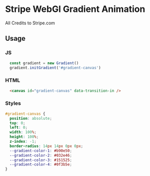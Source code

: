 # Stripe WebGl Gradient Animation

All Credits to Stripe.com

## Usage

### JS

```js
  const gradient = new Gradient()
  gradient.initGradient('#gradient-canvas')
```

### HTML

```html
  <canvas id="gradient-canvas" data-transition-in />
```

### Styles

```css
#gradient-canvas {
  position: absolute;
  top: 0;
  left: 0;
  width: 100%;
  height: 100%;
  z-index: -1;
  border-radius: 14px 14px 0px 0px;
  --gradient-color-1: #b90e50;
  --gradient-color-2: #032e46;
  --gradient-color-3: #151525;
  --gradient-color-4: #0f3b5e;
}
```
